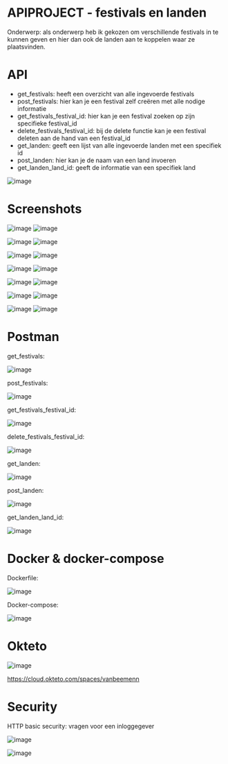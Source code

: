 # APIPROJECT - festivals en landen

Onderwerp: als onderwerp heb ik gekozen om verschillende festivals in te kunnen geven en hier dan ook de landen aan te koppelen waar ze plaatsvinden.
# API

- get_festivals: heeft een overzicht van alle ingevoerde festivals
- post_festivals: hier kan je een festival zelf creëren met alle nodige informatie
- get_festivals_festival_id: hier kan je een festival zoeken op zijn specifieke festival_id
- delete_festivals_festival_id: bij de delete functie kan je een festival deleten aan de hand van een festival_id
- get_landen: geeft een lijst van alle ingevoerde landen met een specifiek id
- post_landen: hier kan je de naam van een land invoeren
- get_landen_land_id: geeft de informatie van een specifiek land

![image](https://github.com/VanBeemenN/APIPROJECT/assets/91262450/76122d40-1a18-4fea-be4e-f5d7711d07d0)
# Screenshots

![image](https://github.com/VanBeemenN/APIPROJECT/assets/91262450/5181c676-b269-4172-9bde-e96c34a344d9)
![image](https://github.com/VanBeemenN/APIPROJECT/assets/91262450/5094ea8b-752b-46d8-9e1c-e58d8f16b539)

![image](https://github.com/VanBeemenN/APIPROJECT/assets/91262450/a8a040af-ee48-4116-bcb3-579c0062354d)
![image](https://github.com/VanBeemenN/APIPROJECT/assets/91262450/74df9649-a526-41d1-89fb-f185acc28e1d)

![image](https://github.com/VanBeemenN/APIPROJECT/assets/91262450/95f291db-5dad-4bea-ba7e-e8a4a9b5ef45)
![image](https://github.com/VanBeemenN/APIPROJECT/assets/91262450/37e13ff1-847c-4d25-85be-e35c02caeb06)

![image](https://github.com/VanBeemenN/APIPROJECT/assets/91262450/cbb69081-180b-46c9-b75b-3b921c65f06f)
![image](https://github.com/VanBeemenN/APIPROJECT/assets/91262450/01c075ab-fd63-4219-ae2a-4c77da160bb7)

![image](https://github.com/VanBeemenN/APIPROJECT/assets/91262450/920e4cd3-0c09-4245-a2de-b39689eb7d5c)
![image](https://github.com/VanBeemenN/APIPROJECT/assets/91262450/9f47fdb8-7268-44cb-8258-e75f13a0cc4f)

![image](https://github.com/VanBeemenN/APIPROJECT/assets/91262450/b9f7f187-02af-4be3-a301-92d2edac51d0)
![image](https://github.com/VanBeemenN/APIPROJECT/assets/91262450/373c4695-6193-41e1-a76b-aa6282ed8ac0)

![image](https://github.com/VanBeemenN/APIPROJECT/assets/91262450/2d227d94-bab9-4d81-ad9d-9584a4a2abb3)
![image](https://github.com/VanBeemenN/APIPROJECT/assets/91262450/de0a7c05-73eb-426c-af57-eabc73ade8b0)
# Postman
get_festivals:

![image](https://github.com/VanBeemenN/APIPROJECT/assets/91262450/60f2329a-46e0-43ad-b085-3b055ac47fbb)

post_festivals: 

![image](https://github.com/VanBeemenN/APIPROJECT/assets/91262450/1829ab71-5cb3-409b-b59a-95845ac055c1)


get_festivals_festival_id:

![image](https://github.com/VanBeemenN/APIPROJECT/assets/91262450/18de0f98-b791-429b-b4b9-a94997b90162)


delete_festivals_festival_id:

![image](https://github.com/VanBeemenN/APIPROJECT/assets/91262450/426b46f3-6c8f-4434-8b0d-4f56f2a7429e)


get_landen:

![image](https://github.com/VanBeemenN/APIPROJECT/assets/91262450/defee757-7574-4cc9-9116-ac28c72b5e28)


post_landen:

![image](https://github.com/VanBeemenN/APIPROJECT/assets/91262450/01d83e54-132e-4fe4-bce5-89c58a3a94a1)


get_landen_land_id:

![image](https://github.com/VanBeemenN/APIPROJECT/assets/91262450/42494ab3-4c6d-4209-88ad-9854c0d24fd0)

# Docker & docker-compose
Dockerfile:

![image](https://github.com/VanBeemenN/APIPROJECT/assets/91262450/c6961876-225d-45f9-80e2-179664727151)

Docker-compose: 

![image](https://github.com/VanBeemenN/APIPROJECT/assets/91262450/65f76343-c438-4887-810c-d5d540383be0)

# Okteto
![image](https://github.com/VanBeemenN/APIPROJECT/assets/91262450/b6b4f225-6439-4e3c-8297-cfd77fcb7fc5)

https://cloud.okteto.com/spaces/vanbeemenn

# Security
HTTP basic security: vragen voor een inloggegever

![image](https://github.com/VanBeemenN/APIPROJECT/assets/91262450/21c98ef3-1433-4216-b1f5-c0262310d577)

![image](https://github.com/VanBeemenN/APIPROJECT/assets/91262450/b2fd5674-2ad9-40d2-8a81-a993d4b61846)



